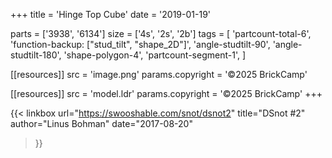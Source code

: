 +++
title = 'Hinge Top Cube'
date  = '2019-01-19'

parts = ['3938', '6134']
size  = ['4s', '2s', '2b']
tags  = [
  'partcount-total-6',
  'function-backup: ["stud_tilt", "shape_2D"]',
  'angle-studtilt-90',
  'angle-studtilt-180',
  'shape-polygon-4',
  'partcount-segment-1',
]

[[resources]]
src              = 'image.png'
params.copyright = '©2025 BrickCamp'

[[resources]]
src              = 'model.ldr'
params.copyright = '©2025 BrickCamp'
+++

{{< linkbox
    url="https://swooshable.com/snot/dsnot2"
    title="DSnot #2"
    author="Linus Bohman"
    date="2017-08-20"
>}}
